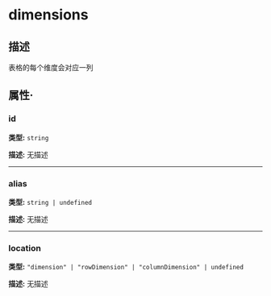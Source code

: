 # dimensions
## 描述
表格的每个维度会对应一列


## 属性·

### id

**类型:** `string`

**描述:**
无描述

---

### alias

**类型:** `string | undefined`

**描述:**
无描述

---

### location

**类型:** `"dimension" | "rowDimension" | "columnDimension" | undefined`

**描述:**
无描述